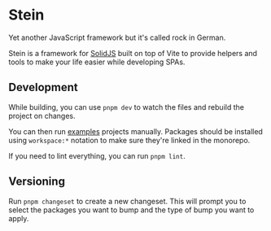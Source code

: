 # Stein

Yet another JavaScript framework but it's called rock in German.

Stein is a framework for [SolidJS](https://solidjs.com) built on top of Vite to provide helpers and tools to make your life easier while developing SPAs.

## Development

While building, you can use `pnpm dev` to watch the files and rebuild the project on changes.

You can then run [examples](./examples/) projects manually. Packages should be installed using `workspace:*` notation to make sure they're linked in the monorepo.

If you need to lint everything, you can run `pnpm lint`.

## Versioning

Run `pnpm changeset` to create a new changeset. This will prompt you to select the packages you want to bump and the type of bump you want to apply.
